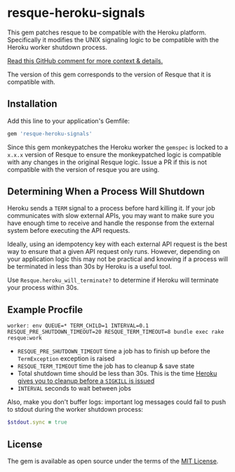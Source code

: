 # resque-heroku-signals

This gem patches resque to be compatible with the Heroku platform. Specifically it
modifies the UNIX signaling logic to be compatible with the Heroku worker shutdown process.

[Read this GitHub comment for more context & details.](https://github.com/resque/resque/issues/1559)

The version of this gem corresponds to the version of Resque that it is compatible with.

## Installation

Add this line to your application's Gemfile:

```ruby
gem 'resque-heroku-signals'
```

Since this gem monkeypatches the Heroku worker the `gemspec` is locked to a `x.x.x` version of Resque to ensure the monkeypatched logic is compatible with any changes in the original Resque logic. Issue a PR if this is not compatible with the version of resque you are using.

## Determining When a Process Will Shutdown

Heroku sends a `TERM` signal to a process before hard killing it. If your job communicates with slow external APIs, you may want to make sure you have enough time to receive and handle the response from the external system before executing the API requests.

Ideally, using an idempotency key with each external API request is the best way to ensure that a given API request only runs. However, depending on your application logic this may not be practical and knowing if a process will be terminated in less than 30s by Heroku is a useful tool.

Use `Resque.heroku_will_terminate?` to determine if Heroku will terminate your process within 30s. 

## Example Procfile

```
worker: env QUEUE=* TERM_CHILD=1 INTERVAL=0.1 RESQUE_PRE_SHUTDOWN_TIMEOUT=20 RESQUE_TERM_TIMEOUT=8 bundle exec rake resque:work
```

* `RESQUE_PRE_SHUTDOWN_TIMEOUT` time a job has to finish up before the `TermException` exception is raised
* `RESQUE_TERM_TIMEOUT` time the job has to cleanup & save state
* Total shutdown time should be less than 30s. This is the time [Heroku gives you to cleanup before a `SIGKILL` is issued](https://devcenter.heroku.com/articles/dynos#shutdown)
* `INTERVAL` seconds to wait between jobs

Also, make you don't buffer logs: important log messages could fail to push to stdout during the worker shutdown process:

```ruby
$stdout.sync = true
```

## License

The gem is available as open source under the terms of the [MIT License](http://opensource.org/licenses/MIT).
